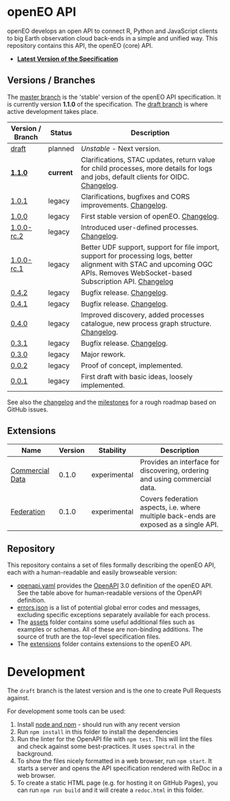# openEO API

openEO develops an open API to connect R, Python and JavaScript clients to big Earth observation cloud back-ends in a simple and unified way. This repository contains this API, the openEO (core) API.

* **[Latest Version of the Specification](https://api.openeo.org)**

## Versions / Branches

The [master branch](https://github.com/Open-EO/openeo-api/tree/master) is the 'stable' version of the openEO API specification. It is currently version **1.1.0** of the specification. The [draft branch](https://github.com/Open-EO/openeo-api/tree/draft) is where active development takes place.

| Version / Branch                                          | Status      | Description |
| --------------------------------------------------------- | ----------- | ----------- |
| [draft](https://api.openeo.org/draft)                     | planned     | *Unstable* - Next version. |
| [**1.1.0**](https://api.openeo.org)                       | **current** | Clarifications, STAC updates, return value for child processes, more details for logs and jobs, default clients for OIDC. [Changelog](CHANGELOG.md#110---2021-06-15). |
| [1.0.1](https://api.openeo.org/1.0.1)                     | legacy      | Clarifications, bugfixes and CORS improvements. [Changelog](CHANGELOG.md#101---2020-12-07). |
| [1.0.0](https://api.openeo.org/1.0.0)                     | legacy      | First stable version of openEO. [Changelog](CHANGELOG.md#100---2020-07-17). |
| [1.0.0-rc.2](https://api.openeo.org/1.0.0-rc.2)           | legacy      | Introduced user-defined processes. [Changelog](CHANGELOG.md#100-rc2---2020-02-20). |
| [1.0.0-rc.1](https://api.openeo.org/1.0.0-rc.1)           | legacy      | Better UDF support, support for file import, support for processing logs, better alignment with STAC and upcoming OGC APIs. Removes WebSocket-based Subscription API. [Changelog](CHANGELOG.md#100-rc1---2020-01-31) |
| [0.4.2](https://api.openeo.org/v/0.4.2)                   | legacy      | Bugfix release. [Changelog](CHANGELOG.md#042---2019-06-11). |
| [0.4.1](https://api.openeo.org/v/0.4.1)                   | legacy      | Bugfix release. [Changelog](CHANGELOG.md#041---2019-05-29). |
| [0.4.0](https://api.openeo.org/v/0.4.0)                   | legacy      | Improved discovery, added processes catalogue, new process graph structure. [Changelog](CHANGELOG.md#040---2019-03-07). |
| [0.3.1](https://api.openeo.org/v/0.3.1)                   | legacy      | Bugfix release. [Changelog](CHANGELOG.md#031---2018-11-06). |
| [0.3.0](https://api.openeo.org/v/0.3.0)                   | legacy      | Major rework. |
| [0.0.2](https://github.com/Open-EO/openeo-api/tree/0.0.2) | legacy      | Proof of concept, implemented. |
| [0.0.1](https://github.com/Open-EO/openeo-api/tree/0.0.1) | legacy      | First draft with basic ideas, loosely implemented. |

See also the [changelog](CHANGELOG.md) and the [milestones](https://github.com/Open-EO/openeo-api/milestones) for a rough roadmap based on GitHub issues.

## Extensions

| Name            | Version | Stability    | Description                                                                           |
|-----------------|---------|--------------|---------------------------------------------------------------------------------------|
| [Commercial Data](extensions/commercial-data/) | 0.1.0   | experimental | Provides an interface for discovering, ordering and using commercial data.            |
| [Federation](extensions/federation/) | 0.1.0   | experimental | Covers federation aspects, i.e. where multiple back-ends are exposed as a single API. |

## Repository

This repository contains a set of files formally describing the openEO API, each with a human-readable and easily browseable version:

* [openapi.yaml](openapi.yaml) provides the [OpenAPI](https://www.openapis.org/) 3.0 definition of the openEO API. See the table above for human-readable versions of the OpenAPI definition.
* [errors.json](errors.json) is a list of potential global error codes and messages, excluding specific exceptions separately available for each process.
* The [assets](assets/) folder contains some useful additional files such as examples or schemas. All of these are non-binding additions. The source of truth are the top-level specification files.
* The [extensions](extensions/) folder contains extensions to the openEO API.

# Development

The `draft` branch is the latest version and is the one to create Pull Requests against.

For development some tools can be used:

1. Install [node and npm](https://nodejs.org) - should run with any recent version
2. Run `npm install` in this folder to install the dependencies
3. Run the linter for the OpenAPI file with `npm test`. This will lint the files and check against some best-practices. It uses `spectral` in the background.
4. To show the files nicely formatted in a web browser, run `npm start`. It starts a server and opens the API specification rendered with ReDoc in a web browser.
5. To create a static HTML page (e.g. for hosting it on GitHub Pages), you can run `npm run build` and it will create a `redoc.html` in this folder.
